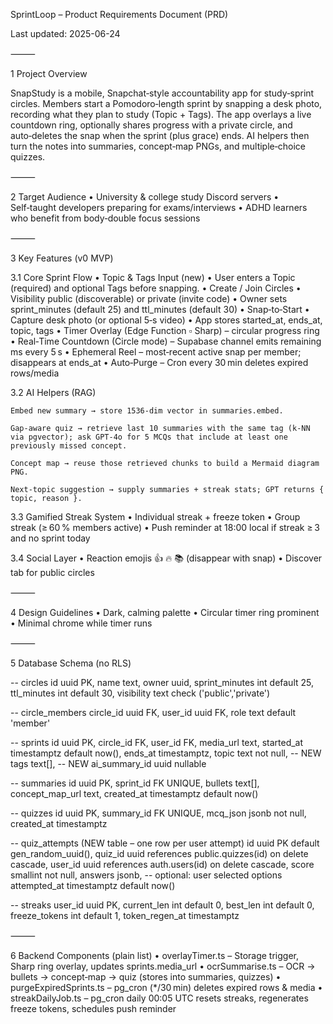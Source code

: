 SprintLoop – Product Requirements Document (PRD)

Last updated: 2025-06-24

⸻

1  Project Overview

SnapStudy is a mobile, Snapchat‑style accountability app for study‑sprint circles. Members start a Pomodoro‑length sprint by snapping a desk photo, recording what they plan to study (Topic + Tags). The app overlays a live countdown ring, optionally shares progress with a private circle, and auto‑deletes the snap when the sprint (plus grace) ends. AI helpers then turn the notes into summaries, concept‑map PNGs, and multiple‑choice quizzes.

⸻

2  Target Audience
	•	University & college study Discord servers
	•	Self‑taught developers preparing for exams/interviews
	•	ADHD learners who benefit from body‑double focus sessions

⸻

3  Key Features (v0 MVP)

3.1  Core Sprint Flow
	•	Topic & Tags Input (new)
	•	User enters a Topic (required) and optional Tags before snapping.
	•	Create / Join Circles
	•	Visibility public (discoverable) or private (invite code)
	•	Owner sets sprint_minutes (default 25) and ttl_minutes (default 30)
	•	Snap‑to‑Start
	•	Capture desk photo (or optional 5‑s video)
	•	App stores started_at, ends_at, topic, tags
	•	Timer Overlay (Edge Function ▫ Sharp) – circular progress ring
	•	Real‑Time Countdown (Circle mode) – Supabase channel emits remaining ms every 5 s
	•	Ephemeral Reel – most‑recent active snap per member; disappears at ends_at
	•	Auto‑Purge – Cron every 30 min deletes expired rows/media

3.2  AI Helpers (RAG)

	Embed new summary → store 1536-dim vector in summaries.embed.

	Gap-aware quiz → retrieve last 10 summaries with the same tag (k-NN via pgvector); ask GPT-4o for 5 MCQs that include at least one previously missed concept.

	Concept map → reuse those retrieved chunks to build a Mermaid diagram PNG.

	Next-topic suggestion → supply summaries + streak stats; GPT returns { topic, reason }.

3.3  Gamified Streak System
	•	Individual streak + freeze token
	•	Group streak (≥ 60 % members active)
	•	Push reminder at 18:00 local if streak ≥ 3 and no sprint today

3.4  Social Layer
	•	Reaction emojis 👍 🔥 📚 (disappear with snap)
	•	Discover tab for public circles

⸻

4  Design Guidelines
	•	Dark, calming palette
	•	Circular timer ring prominent
	•	Minimal chrome while timer runs

⸻

5  Database Schema (no RLS)

-- circles
id uuid PK, name text, owner uuid, sprint_minutes int default 25,
ttl_minutes int default 30, visibility text check ('public','private')

-- circle_members
circle_id uuid FK, user_id uuid FK, role text default 'member'

-- sprints
id uuid PK, circle_id FK, user_id FK, media_url text,
started_at timestamptz default now(), ends_at timestamptz,
topic text not null,                               -- NEW
tags text[],                                      -- NEW
ai_summary_id uuid nullable

-- summaries
id uuid PK, sprint_id FK UNIQUE, bullets text[], concept_map_url text,
created_at timestamptz default now()

-- quizzes
id uuid PK, summary_id FK UNIQUE, mcq_json jsonb not null,
created_at timestamptz

-- quiz_attempts  (NEW table – one row per user attempt)
id uuid PK default gen_random_uuid(),
quiz_id uuid references public.quizzes(id) on delete cascade,
user_id uuid references auth.users(id) on delete cascade,
score smallint not null,
answers jsonb,                      -- optional: user selected options
attempted_at timestamptz default now()

-- streaks
user_id uuid PK, current_len int default 0, best_len int default 0,
freeze_tokens int default 1, token_regen_at timestamptz


⸻

6  Backend Components (plain list)
	•	overlayTimer.ts – Storage trigger, Sharp ring overlay, updates sprints.media_url
	•	ocrSummarise.ts – OCR → bullets → concept‑map → quiz (stores into summaries, quizzes)
	•	purgeExpiredSprints.ts – pg_cron (*/30 min) deletes expired rows & media
	•	streakDailyJob.ts – pg_cron daily 00:05 UTC resets streaks, regenerates freeze tokens, schedules push reminder